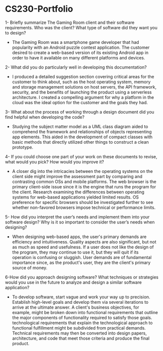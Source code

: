# CS230-Portfolio
1- Briefly summarize The Gaming Room client and their software requirements. Who was the client? What type of software did they want you to design?
- The Gaming Room was a smartphone game developer that had popularity with an Android puzzle contest application. The customer desired to create a web-based version of its existing Android app in order to have it available on many different platforms and devices.

2- What did you do particularly well in developing this documentation?
- I produced a detailed suggestion section covering critical areas for the customer to think about, such as the host operating system, memory and storage management solutions on host servers, the API framework, security, and the benefits of launching the product using a serverless architecture. I created a compelling argument for why a platform in the cloud was the ideal option for the customer and the goals they had.

3- What about the process of working through a design document did you find helpful when developing the code?

- Studying the subject matter model as a UML class diagram aided to comprehend the framework and relationships of objects representing app elements. This aided in the development of compact classes with basic methods that directly utilized other things to construct a clean prototype.

4- If you could choose one part of your work on these documents to revise, what would you pick? How would you improve it?
- A closer dig into the intricacies between the operating systems on the client side might improve the assessment part by comparing and contrasting common OSs and mobile platforms. The web browser is the primary client-side issue since it is the engine that runs the program for the client. Research examining the differences between operating systems for web-based applications yielded limited results. OS preference for specific browsers should be investigated further to see whether non-favored browsers impose technical or performance limits.

5- How did you interpret the user’s needs and implement them into your software design? Why is it so important to consider the user’s needs when designing?
- When designing web-based apps, the user's primary demands are efficiency and intuitiveness. Quality aspects are also significant, but not as much as speed and usefulness. If a user does not like the design of the program, they may continue to use it, but they will quit if its operation is confusing or sluggish. User demands are of fundamental importance since, as the product's user, they are the client's primary source of money.

6-How did you approach designing software? What techniques or strategies would you use in the future to analyze and design a similar software application?

- To develop software, start vague and work your way up to precision. Establish high-level goals and develop them via several iterations to arrive at the ultimate answer. A client's business objectives, for example, might be broken down into functional requirements that outline the major components of functionality required to satisfy those goals. technological requirements that explain the technological approach to functional fulfillment might be subdivided from practical demands. Technical requirements may then be converted into design papers, architecture, and code that meet those criteria and produce the final product.
